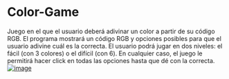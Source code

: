 # Color-Game
Juego en el que el usuario deberá adivinar un color a partir de su código RGB.
El programa mostrará un código RGB y opciones posibles para que el usuario adivine cuál es la correcta. El usuario podrá jugar en dos niveles: el fácil (con 3 colores) o el difícil (con 6). En cualquier caso, el juego le permitirá hacer click en todas las opciones hasta que dé con la correcta.
[![image](https://user-images.githubusercontent.com/124959545/233870779-82aa5d1d-cf6c-4259-bdba-272a611e5d6e.png)](https://gorgeous-cat-95af06.netlify.app)
